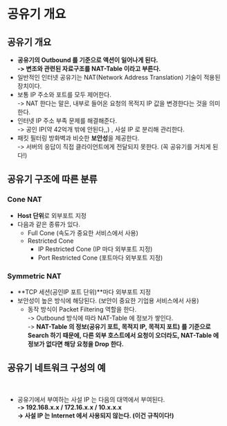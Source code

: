 # 공유기 개요

## 공유기 개요

* **공유기의 Outbound 를 기준으로 액션이 일어나게 된다.** \
  **-> 변조와 관련된 자료구조를 NAT-Table 이라고 부른다.**&#x20;
* 일반적인 인터넷 공유기는 NAT(Network Address Translation) 기술이 적용된 장치이다.&#x20;
* 보통 IP 주소와 포트를 모두 제어한다. \
  \-> NAT 한다는 말은, 내부로 들어온 요청의 목적지 IP 값을 변경한다는 것을 의미한다.
* 인터넷 IP 주소 부족 문제를 해결해준다.\
  \-> 공인 IP(약 42억개 밖에 안된다,,) , 사설 IP 로 분리해 관리한다.
* 패킷 필터링 방화벽과 비슷한 **보안성**을 제공한다. \
  \-> 서버의 응답이 직접 클라이언트에게 전달되지 못한다. (꼭 공유기를 거치게 된다!)

## 공유기 구조에 따른 분류&#x20;

### Cone NAT

* **Host 단위**로 외부포트 지정&#x20;
* 다음과 같은 종류가 있다.&#x20;
  * Full Cone (속도가 중요한 서비스에서 사용)
  * Restricted Cone
    * IP Restricted Cone (IP 마다 외부포트 지정)
    * Port Restricted Cone (포트마다 외부포트 지정)

### Symmetric NAT

* **TCP 세션(공인IP 포트 단위)**마다 외부포트 지정
* 보안성이 높은 방식에 해당된다. (보안이 중요한 기업용 서비스에서 사용)
  * 동작 방식이 Packet Filtering 역할을 한다. \
    \-> Outbound 방식에 따라 NAT-Table 에 정보가 쌓인다. \
    \-> **NAT-Table 의 정보(공유기 포트, 목적지 IP, 목적지 포트) 를 기준으로 Search 하기 때문에, 다른 외부 호스트에서 요청이 오더라도, NAT-Table 에 정보가 없다면 해당 요청을 Drop 한다.**&#x20;

## 공유기 네트워크 구성의 예

<figure><img src="../../../../.gitbook/assets/스크린샷 2024-01-13 16.10.04.png" alt=""><figcaption></figcaption></figure>

* 공유기에서 부여하는 사설 IP 는 다음의 대역에서 부여된다. \
  **-> 192.168.x.x / 172.16.x.x / 10.x.x.x**\
  **-> 사설 IP 는 Internet 에서 사용되지 않는다. (이건 규칙이다!)**
